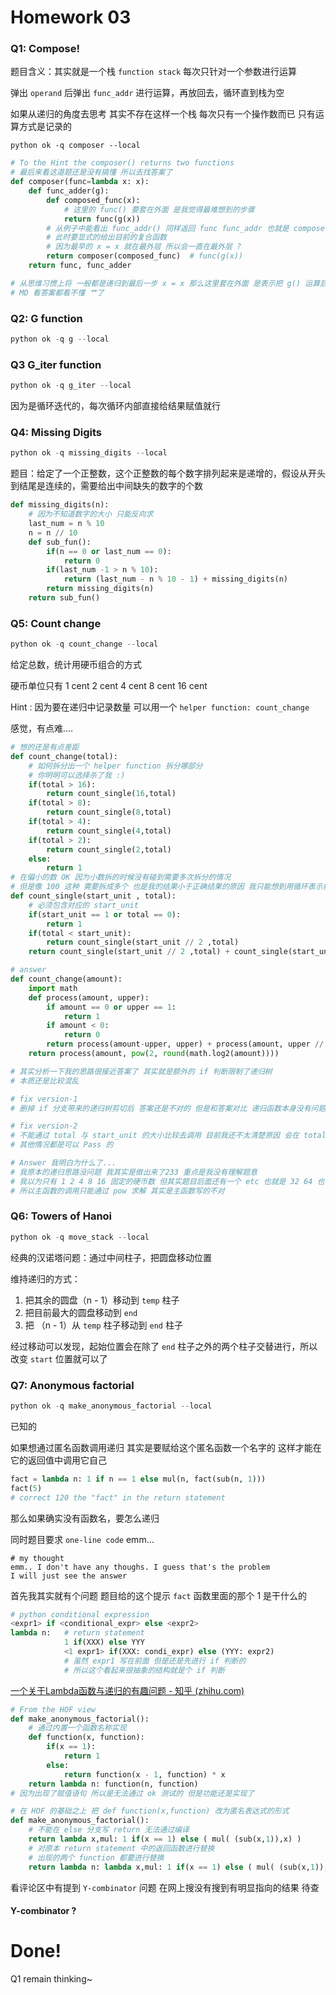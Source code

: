 # Homework 03

### Q1: Compose!

题目含义：其实就是一个栈 `function stack` 每次只针对一个参数进行运算

弹出 `operand` 后弹出 `func_addr` 进行运算，再放回去，循环直到栈为空

如果从递归的角度去思考 其实不存在这样一个栈 每次只有一个操作数而已 只有运算方式是记录的

```
python ok -q composer --local
```

```python
# To the Hint the composer() returns two functions
# 最后来看这道题还是没有搞懂 所以去找答案了
def composer(func=lambda x: x):
    def func_adder(g):
        def composed_func(x):
            # 这里的 func() 要套在外面 是我觉得最难想到的步骤 
            return func(g(x))
        # 从例子中能看出 func_addr() 同样返回 func func_addr 也就是 composer
        # 此时要显式的给出目前的复合函数 
        # 因为最早的 x = x 就在最外层 所以会一直在最外层 ? 
        return composer(composed_func)	# func(g(x))
    return func, func_adder

# 从思维习惯上将 一般都是递归到最后一步 x = x 那么这里套在外面 是表示把 g() 运算后的结果返回
# MD 看答案都看不懂 艹了 
```



### Q2: G function

```python
python ok -q g --local
```



### Q3 G_iter function

```python
python ok -q g_iter --local
```

因为是循环迭代的，每次循环内部直接给结果赋值就行



### Q4: Missing Digits

```python
python ok -q missing_digits --local
```

题目：给定了一个正整数，这个正整数的每个数字排列起来是递增的，假设从开头到结尾是连续的，需要给出中间缺失的数字的个数

```python
def missing_digits(n):
    # 因为不知道数字的大小 只能反向求 
    last_num = n % 10
    n = n // 10
    def sub_fun():
        if(n == 0 or last_num == 0):
            return 0
        if(last_num -1 > n % 10):
            return (last_num - n % 10 - 1) + missing_digits(n)
        return missing_digits(n)
    return sub_fun()
```



### Q5: Count change

```python
python ok -q count_change --local
```

给定总数，统计用硬币组合的方式

硬币单位只有 1 cent  2 cent  4 cent  8 cent  16 cent

Hint : 因为要在递归中记录数量 可以用一个 `helper function: count_change` 

感觉，有点难....

```python
# 想的还是有点差距
def count_change(total):
    # 如何拆分出一个 helper function 拆分哪部分 
    # 你明明可以选择杀了我 :)
    if(total > 16):
        return count_single(16,total)
    if(total > 8):
        return count_single(8,total)
    if(total > 4):
        return count_single(4,total)
    if(total > 2):
        return count_single(2,total)
    else:
        return 1
# 在偏小的数 OK 因为小数拆的时候没有碰到需要多次拆分的情况 
# 但是像 100 这种 需要拆成多个 也是我的结果小于正确结果的原因 我只能想到用循环表示拆分次数的方法.. 
def count_single(start_unit , total):
    # 必须包含对应的 start_unit 
    if(start_unit == 1 or total == 0):
        return 1
    if(total < start_unit):
        return count_single(start_unit // 2 ,total)
    return count_single(start_unit // 2 ,total) + count_single(start_unit,total - start_unit)
```



```python
# answer
def count_change(amount):
    import math
    def process(amount, upper):
        if amount == 0 or upper == 1:
            return 1
        if amount < 0:
            return 0
        return process(amount-upper, upper) + process(amount, upper // 2)
    return process(amount, pow(2, round(math.log2(amount))))
```



```python
# 其实分析一下我的思路很接近答案了 其实就是额外的 if 判断限制了递归树 
# 本质还是比较混乱 

# fix version-1
# 删掉 if 分支带来的递归树剪切后 答案还是不对的 但是和答案对比 递归函数本身没有问题 问题出在主函数的调用

# fix version-2
# 不能通过 total 与 start_unit 的大小比较去调用 目前我还不太清楚原因 会在 total = 100 的时候出错
# 其他情况都是可以 Pass 的

# Answer 我明白为什么了...
# 我原本的递归思路没问题 我其实是做出来了233 重点是我没有理解题意
# 我以为只有 1 2 4 8 16 固定的硬币数 但其实题目后面还有一个 etc 也就是 32 64 也可以
# 所以主函数的调用只能通过 pow 求解 其实是主函数写的不对
```



### Q6: Towers of Hanoi

```python
python ok -q move_stack --local
```

经典的汉诺塔问题：通过中间柱子，把圆盘移动位置

维持递归的方式：

1. 把其余的圆盘（n - 1）移动到 `temp` 柱子
2. 把目前最大的圆盘移动到 `end`
3. 把 （n - 1）从 `temp` 柱子移动到 `end` 柱子

经过移动可以发现，起始位置会在除了 `end` 柱子之外的两个柱子交替进行，所以改变 `start` 位置就可以了



### Q7: Anonymous factorial

```python
python ok -q make_anonymous_factorial --local
```

已知的

如果想通过匿名函数调用递归 其实是要赋给这个匿名函数一个名字的 这样才能在它的返回值中调用它自己

```python
fact = lambda n: 1 if n == 1 else mul(n, fact(sub(n, 1)))
fact(5)
# correct 120 the "fact" in the return statement
```

那么如果确实没有函数名，要怎么递归

同时题目要求 `one-line code` emm... 

```
# my thought
emm.. I don't have any thoughs. I guess that's the problem
I will just see the answer
```

首先我其实就有个问题 题目给的这个提示 `fact` 函数里面的那个 1 是干什么的

```python
# python conditional expression 
<expr1> if <conditional_expr> else <expr2>
lambda n:   # return statement 
			1 if(XXX) else YYY
    		<1 expr1> if(XXX: condi_expr) else (YYY: expr2)
        	# 虽然 expr1 写在前面 但是还是先进行 if 判断的
            # 所以这个看起来很抽象的结构就是个 if 判断
```



[一个关于Lambda函数与递归的有趣问题 - 知乎 (zhihu.com)](https://zhuanlan.zhihu.com/p/463842005)

```python
# From the HOF view
def make_anonymous_factorial():
    # 通过内置一个函数名称实现 
    def function(x, function):
        if(x == 1):
            return 1
        else:
            return function(x - 1, function) * x
    return lambda n: function(n, function)
# 因为出现了赋值语句 所以是无法通过 ok 测试的 但是功能还是实现了 
```

```python
# 在 HOF 的基础之上 把 def function(x,function) 改为匿名表达式的形式 
def make_anonymous_factorial():
    # 不能在 else 分支写 return 无法通过编译 
    return lambda x,mul: 1 if(x == 1) else ( mul( (sub(x,1)),x) )
	# 对原本 return statement 中的返回函数进行替换 
    # 出现的两个 function 都要进行替换 
    return lambda n: lambda x,mul: 1 if(x == 1) else ( mul( (sub(x,1)),x) )(n, lambda x,mul: 1 if(x == 1) else ( mul( (sub(x,1)),x) ))
```

看评论区中有提到 `Y-combinator` 问题 在网上搜没有搜到有明显指向的结果 待查

#### Y-combinator ?



# Done!

Q1 remain thinking~
